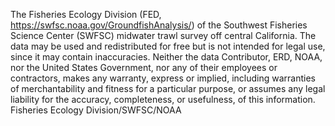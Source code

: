 The Fisheries Ecology Division (FED, https://swfsc.noaa.gov/GroundfishAnalysis/) of the Southwest Fisheries Science Center (SWFSC)  midwater trawl survey off central California. The data may be used and redistributed for free but is not intended
for legal use, since it may contain inaccuracies. Neither the data
Contributor, ERD, NOAA, nor the United States Government, nor any
of their employees or contractors, makes any warranty, express or
implied, including warranties of merchantability and fitness for a
particular purpose, or assumes any legal liability for the accuracy,
completeness, or usefulness, of this information. Fisheries Ecology Division/SWFSC/NOAA
